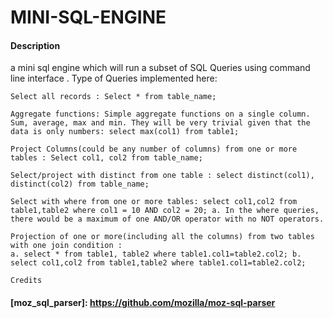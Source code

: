# MINI-SQL-ENGINE
#### Description
a mini sql engine which will run a subset of SQL Queries using ​ command line interface​ .
Type of Queries implemented here:​

    Select all records : Select * from table_name;

    Aggregate functions: Simple aggregate functions on a single column. Sum, average, max and min. They will be very trivial given that the data is only numbers: select max(col1) from table1;

    Project Columns(could be any number of columns) from one or more tables : Select col1, col2 from table_name;

    Select/project with distinct from one table : select distinct(col1), distinct(col2) from table_name;

    Select with where from one or more tables: select col1,col2 from table1,table2 where col1 = 10 AND col2 = 20; a. In the where queries, there would be a maximum of one AND/OR operator with no NOT operators.

    Projection of one or more(including all the columns) from two tables with one join condition :
    a. select * from table1, table2 where table1.col1=table2.col2; b. select col1,col2 from table1,table2 where table1.col1=table2.col2;

``Credits``
#### [moz_sql_parser]: https://github.com/mozilla/moz-sql-parser

